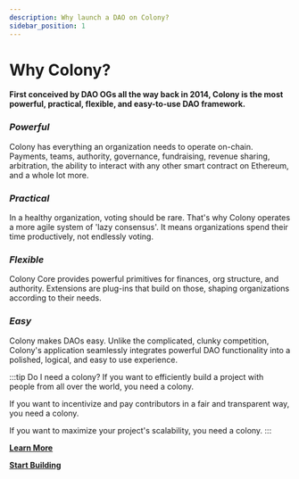 ```yaml
---
description: Why launch a DAO on Colony?
sidebar_position: 1
---
```


# Why Colony?

**First conceived by DAO OGs all the way back in 2014, Colony is the most powerful, practical, flexible, and easy-to-use DAO framework.**

### *Powerful*

Colony has everything an organization needs to operate on-chain. Payments, teams, authority, governance, fundraising, revenue sharing, arbitration, the ability to interact with any other smart contract on Ethereum, and a whole lot more.

### *Practical*

In a healthy organization, voting should be rare. That's why Colony operates a more agile system of 'lazy consensus'. It means organizations spend their time productively, not endlessly voting.

### *Flexible*

Colony Core provides powerful primitives for finances, org structure, and authority. Extensions are plug-ins that build on those, shaping organizations according to their needs.

### *Easy*

Colony makes DAOs easy. Unlike the complicated, clunky competition, Colony's application seamlessly integrates powerful DAO functionality into a polished, logical, and easy to use experience.

:::tip Do I need a colony?
If you want to efficiently build a project with people from all over the world, you need a colony.

If you want to incentivize and pay contributors in a fair and transparent way, you need a colony. 

If you want to maximize your project's scalability, you need a colony.
:::

[**Learn More**](key-concepts/)
 
[**Start Building**](../craft/)